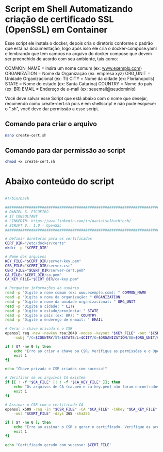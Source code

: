 # Script em Shell Automatizando criação de certificado SSL (OpenSSL) em Container

Esse script ele instala o docker, depois cria o diretório conforme o padrão que está na documentação, logo após isso ele cria o docker-compose.yaml e lembrando que tem campos no arquivo do docker compose que devem ser preenchido de acordo com seu ambiente, tais como:

COMMON_NAME = Insira um nome comum (ex: www.exemplo.com)
ORGANIZATION = Nome da Organização (ex: empresa xyz)
ORG_UNIT = Unidade Organizacional (ex: TI)
CITY = Nome da cidade (ex: Florianopolis)
STATE = Nome do estado (ex: Santa Catarina)
COUNTRY = Nome do país (ex: BR)
EMAIL = Endereço de e-mail (ex: seuemail@seudominio)

Você deve salvar esse Script que está abaixo com o nome que desejar, recomendo como create-cert.sh pois é em shellscript e não pode esquecer o ".sh", você deve dar permissão a esse script.

## Comando para criar o arquivo

```sh
nano create-cert.sh
```
## Comando para dar permissão ao script

```sh
chmod +x create-cert.sh
```

# Abaixo conteúdo do script

```sh

#!/bin/bash

#########################################################################################
# DANIEL S. FIGUEIRÓ                                                                    #
# IT CONSULTANT                                                                         #
# LINKEDIN: https://www.linkedin.com/in/danielselbachtech/                              #
# SCRIPT V.: 1.0 - OpenSSL                                                              #
#########################################################################################

# Definir diretório para os certificados
CERT_DIR="/etc/docker/certs"
mkdir -p "$CERT_DIR"

# Nome dos arquivos
KEY_FILE="$CERT_DIR/server-key.pem"
CSR_FILE="$CERT_DIR/server.csr"
CERT_FILE="$CERT_DIR/server-cert.pem"
CA_FILE="$CERT_DIR/ca.pem"
CA_KEY_FILE="$CERT_DIR/ca-key.pem"

# Perguntar informações ao usuário
read -p "Digite o nome comum (ex: www.exemplo.com): " COMMON_NAME
read -p "Digite o nome da organização: " ORGANIZATION
read -p "Digite o nome da unidade organizacional: " ORG_UNIT
read -p "Digite a cidade: " CITY
read -p "Digite o estado/província: " STATE
read -p "Digite o país (ex: BR): " COUNTRY
read -p "Digite o endereço de e-mail: " EMAIL

# Gerar a chave privada e o CSR
openssl req -new -newkey rsa:2048 -nodes -keyout "$KEY_FILE" -out "$CSR_FILE" \
    -subj "/C=$COUNTRY/ST=$STATE/L=$CITY/O=$ORGANIZATION/OU=$ORG_UNIT/CN=$COMMON_NAME/emailAddress=$EMAIL"

if [ $? -ne 0 ]; then
    echo "Erro ao criar a chave ou CSR. Verifique as permissões e o OpenSSL."
    exit 1
fi

echo "Chave privada e CSR criados com sucesso!"

# Verificar se os arquivos CA existem
if [[ ! -f "$CA_FILE" || ! -f "$CA_KEY_FILE" ]]; then
    echo "Os arquivos de CA (ca.pem e ca-key.pem) não foram encontrados. Certifique-se de que estão no diretório $CERT_DIR."
    exit 1
fi

# Assinar o CSR com o certificado CA
openssl x509 -req -in "$CSR_FILE" -CA "$CA_FILE" -CAkey "$CA_KEY_FILE" -CAcreateserial \
    -out "$CERT_FILE" -days 365 -sha256

if [ $? -ne 0 ]; then
    echo "Erro ao assinar o CSR e gerar o certificado. Verifique os arquivos de CA."
    exit 1
fi

echo "Certificado gerado com sucesso: $CERT_FILE"
